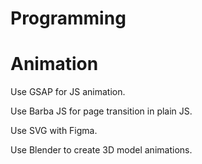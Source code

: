 # Programming

# Animation

Use GSAP for JS animation.

Use Barba JS for page transition in plain JS.

Use SVG with Figma.

Use Blender to create 3D model animations.
